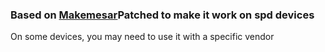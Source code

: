 ### Based on [Makemesar](https://androidfilehost.com/?fid=4349826312261728344)Patched to make it work on spd devices
On some devices, you may need to use it with a specific vendor
